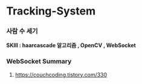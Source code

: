 <h1> Tracking-System</h1> <h3> 사람 수 세기 </h3>



<strong>SKIll : haarcascade 알고리즘 , OpenCV , WebSocket</strong>


### WebSocket Summary

1. https://couchcoding.tistory.com/330
